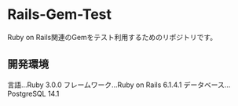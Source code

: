 # Rails-Gem-Test

Ruby on Rails関連のGemをテスト利用するためのリポジトリです。

## 開発環境
言語…Ruby 3.0.0
フレームワーク…Ruby on Rails 6.1.4.1
データベース…PostgreSQL 14.1
